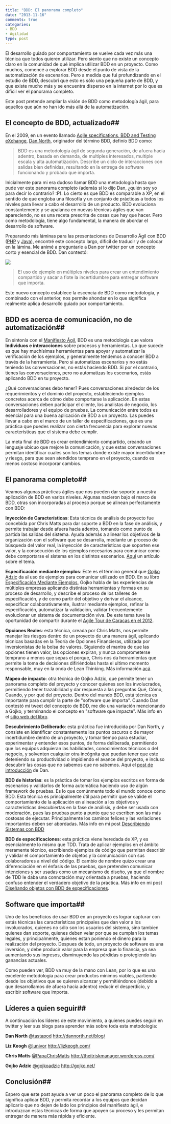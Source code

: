 ```yaml
---
title: "BDD: El panorama completo"
date: "2013-11-16"
comments: true
categories: 
- BDD
- Agilidad
type: post
---
```


El desarrollo guiado por comportamiento se vuelve cada vez más una técnica que todos quieren utilizar. Pero siento que no existe un concepto claro en la comunidad de qué implica utilizar BDD en un proyecto. Como muchos, comencé a explorar BDD desde el punto de vista de la automatización de escenarios. Pero a medida que fui profundizando en el estudio de BDD, descubrí que esto es sólo una pequeña parte de BDD, y que existe mucho más y se encuentra disperso en la internet por lo que es difícil ver el panorama completo.

Este post pretende ampliar la visión de BDD como metodología ágil, para aquellos que aún no han ido más allá de la automatización. 

<!--more-->

## El concepto de BDD, actualizado##

En el 2009, en un evento llamado [Agile specifications, BDD and Testing eXchange](http://skillsmatter.com/event/agile-testing/agile-specifications-bdd-and-testing-exchange), [Dan North](http://dannorth.net/), originador del término BDD, definío BDD como:

> BDD es una metodología ágil de segunda generación, de afuera hacia adentro, basada en demanda, de multiples interesados, multiple escala y alta automatización. Describe un ciclo de interacciones con salidas bien definidas, resultando en la entrega de software funcionando y probado que importa. 

Inicialmente para mi era dudoso llamar BDD una metodología hasta que pude ver este panorama completo (además si lo dijo Dan, ¿quién soy yo para decir lo contrario? :P). Lo cierto es que BDD es comparable a XP, en el sentido de que engloba una filosofía y un conjunto de prácticas a todos los niveles para llevar a cabo el desarrollo de un producto. BDD evoluciona constantemente y se apalanca en nuevas técnicas ágiles que van apareciendo, no es una receta prescrita de cosas que hay que hacer. Pero como metodología, tiene algo fundamental, la manera de abordar el desarrollo de software. 

Preparando mis láminas para las presentaciones de Desarrollo Ágil con BDD ([PHP](/2013/06/desarrollo-agil-con-bdd-en-php/) y [Java](/2013/07/desarrollo-agil-con-bdd-en-java/)), encontré este concepto largo, dificil de traducir y de colocar en la lámina. Me animé a preguntarle a Dan por twitter por un concepto corto y esencial de BDD. Dan contestó:

![](/images/2013/11/dan-north-bdd-tweet.png) 

> El uso de ejemplo en múltiples niveles para crear un entendimiento compartido y sacar a flote la incertidumbre para entregar software que importa.

Este nuevo concepto establece la escencia de BDD como metodología, y combinado con el anterior, nos permite ahondar en lo que significa realmente aplica desarrollo guiado por comportamiento.

## BDD es acerca de comunicación, no de automatización##

En sintonía con el [Manifiesto Ágil](http://agilemanifesto.org/iso/es/), BDD es una metodología que valora **Individuos e interacciones** sobre procesos y herramientas. Lo que sucede es que hay muchísimas herramientas para apoyar y automatizar la verificación de los ejemplos, y generalmente tendemos a conocer BDD a través de la herramienta. Pero si automatizas escenarios y no estás teniendo las conversaciones, no estás haciendo BDD. Si por el contrario, tienes las conversaciones, pero no automatizas los escenarios, estás aplicando BDD en tu proyecto.

¿Qué conversaciones debo tener? Pues conversaciones alrededor de los requerimientos y el dominio del proyecto, estableciendo ejemplos concretos acerca de cómo debe comportarse la aplicación. En estas conversaciones deben participar el cliente, los analistas de negocio, los desarrolladores y el equipo de pruebas. La comunicación entre todos es esencial para una buena aplicación de BDD a un proyecto. Las puedes llevar a cabo en el marco de un taller de especificaciones, que es una práctica que puedes realizar con cierta frecuencia para explorar nuevas características que el sistema debe cumplir.

La meta final de BDD es crear entendimiento compartido, creando un lenguaje ubicuo que mejore la comunicación, y que estas conversaciones permitan identificar cuales son los temas donde existe mayor incertidumbre y riesgo, para que sean atendidos temprano en el proyecto, cuando es menos costoso incorporar cambios.

## El panorama completo##

Veamos algunas prácticas ágiles que nos pueden dar soporte a nuestra aplicación de BDD en varios niveles. Algunas nacieron bajo el marco de BDD, otras son incorporadas al proceso porque se alinean perfectamente con BDD:

**Inyección de Características**: Esta técnica de análisis de proyecto fue concebida por Chris Matts para dar soporte a BDD en la fase de análisis, y permite trabajar desde afuera hacia adentro, tomando como punto de partida las salidas del sistema. Ayuda además a alinear los objetivos de la organización con el software que se desarrolla, mediante un proceso de búsqueda del valor real, la inyección de características que soporten ese valor, y la consecución de los ejemplos necesarios para comunicar como debe comportarse el sistema en los distintos escenarios. [Aquí](http://www.infoq.com/articles/feature-injection-success) un artículo sobre el tema.

**Especificación mediante ejemplos**: Este es el término general que [Gojko Adzic](http://gojko.net/) da al uso de ejemplos para comunicar utilizado en BDD. En su libro [Especificación Mediante Ejemplos](http://specificationbyexample.com/), Gojko habla de las experiencias de múltiples empresas aplicando distintas herramientas y formas en su proceso de desarrollo, y describe el proceso de los talleres de especificación, y de como partir del objetivo y derivar el alcance, especificar colaborativamente, ilustrar mediante ejemplos, refinar la especificación, automatizar la validación, validar frecuentemente evolucionar un sistema de documentación viva. De este tema tuve la oportunidad de compartir durante el [Agile Tour de Caracas en el 2012](http://comunidadagilven.wix.com/atccs12).

**Opciones Reales**: esta técnica, creada por Chris Matts, nos permite manejar los riesgos dentro de un proyecto de una manera ágil, aplicando técnicas basadas en la Teoría de Opciones Financieras, utilizada por inversionistas de la bolsa de valores. Siguiendo el mantra de que las opciones tienen valor, las opciones expiran, y nunca comprometerse temprano a menos que sepas el porque, Chris nos da herramientas que permite la toma de decisiones difiriéndolas hasta el ultimo momento responsable, muy en la onda de Lean Thinking. Más información [acá](http://www.infoq.com/articles/real-options-enhance-agility).

**Mapeo de impacto**: otra técnica de Gojko Adzic, que permite tener un panorama completo del proyecto y conocer quienes son los involucrados, permitiendo tener trazabilidad y dar respuesta a las preguntas Qué, Cómo, Cuando, y por qué del proyecto. Dentro del mundo BDD, está técnica es importante para cumplir la parte de "software que importa". Cuando Dan contestó mi tweet del concepto de BDD, me dio una variación mencionando a Gojko, y terminando el concepto en "software que impacte". Más info en el [sitio web del libro](http://impactmapping.org/).

**Descubrimiento Deliberado**: esta práctica fue introducida por Dan North, y consiste en identificar constantemente los puntos oscuros o de mayor incertidumbre dentro de un proyecto, y tomar tiempo para estudiar, experimentar y entender esos puntos, de forma deliberada, permitiendo que los equipos adquieran las habilidades, conocimientos técnicos o del negocio, y solventen cualquier otra incógnita que puedan tener que este deteniendo su productividad o impidiendo el avance del proyecto, e incluso descubrir las cosas que no sabemos que no sabemos. Aqui el [post de introducción](http://dannorth.net/2010/08/30/introducing-deliberate-discovery/) de Dan.

**BDD de historias**: es la práctica de tomar los ejemplos escritos en forma de escenarios y validarlos de forma automática haciendo uso de algún framework de pruebas. Es lo que comúnmente todo el mundo conoce como BDD. Esta técnica es principalmente útil para permitir que se valide el comportamiento de la aplicación en alineación a los objetivos y características descubiertas en la fase de análisis, y debe ser usada con moderación, pues las pruebas punto a punto que se escriben son las más costosas de ejecutar. Principalmente los caminos felices y las variaciones importantes deben ser abordadas. Más info en mi post [Describiendo Sistemas con BDD](/2013/02/describiendo-sistemas-con-bdd/)

**BDD de especificaciones**: esta práctica viene heredada de XP, y es esencialmente lo mismo que TDD. Trata de aplicar ejemplos en el ámbito meramente técnico, escribiendo ejemplos de código que permitan describir y validar el comportamiento de objetos y la comunicación con sus colaboradores a nivel del código. El cambio de nombre quizo crear una diferenciación en el énfasis de las pruebas, que pretenden comunicar intenciones y ser usadas como un mecanismo de diseño, ya que el nombre de TDD le daba una connotación muy orientada a pruebas, haciendo confuso entender el verdadero objetivo de la práctica. Más info en mi post [Diseñando objetos con BDD de especificaciones](/2013/05/disenando-objetos-con-bdd-de-especificaciones/).

## Software que importa##

Uno de los beneficios de usar BDD en un proyecto es lograr capturar con estás técnicas las características principales que dan valor a los involucrados, quienes no sólo son los usuarios del sistema, sino tambien quienes dan soporte, quienes deben velar por que se cumplan los temas legales, y principalmente, quienes estan poniendo el dinero para la realización del proyecto. Despues de todo, un proyecto de software es una inversión, y debe producir valor para la empresa que lo financia, ya sea aumentando sus ingresos, disminuyendo las pérdidas o protegiendo las ganancias actuales. 

Como pueden ver, BDD va muy de la mano con Lean, por lo que es una excelente metodología para crear productos mínimos viables, partiendo desde los objetivos que se quieren alcanzar y permitiéndonos (debido a que desarrollamos de afuera hacia adentro) reducir el desperdicio, y escribir software que importa.

## Líderes a quien seguir##

A continuación los líderes de este movimiento, a quienes puedes seguir en twitter y leer sus blogs para aprender más sobre toda esta metodología:

**Dan North**
[@tastapod](https://twitter.com/tastapod)
http://dannorth.net/blog/

**Liz Keogh**
[@lunivor](https://twitter.com/lunivore)
http://lizkeogh.com/

**Chris Matts**
[@PapaChrisMatts](https://twitter.com/PapaChrisMatts)
http://theitriskmanager.wordpress.com/

**Gojko Adzic**
[@gojkoadzic](http://twitter.com/gojkoadzic)
http://gojko.net/

## Conclusión##

Espero que este post ayude a ver un poco el panorama completo de lo que significa aplicar BDD, y permita recordar a los equipos que decidan aplicarlo que no dejen de lado los principios del manifiesto ágil, e introduzcan estas técnicas de forma que apoyen su proceso y les permitan entregar de manera más rápida y eficiente.
